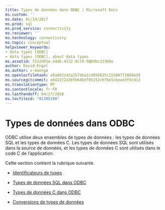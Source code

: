 ```yaml
---
title: Types de données dans ODBC | Microsoft Docs
ms.custom: ''
ms.date: 01/19/2017
ms.prod: sql
ms.prod_service: connectivity
ms.reviewer: ''
ms.technology: connectivity
ms.topic: conceptual
helpviewer_keywords:
- data types [ODBC]
- data types [ODBC], about data types
ms.assetid: 7332d93e-44db-4132-9c10-988dbc13369e
author: David-Engel
ms.author: v-daenge
ms.openlocfilehash: a9a602c43a257dba2cd856625c1520077188bb20
ms.sourcegitcommit: e042272a38fb646df05152c676e5cbeae3f9cd13
ms.translationtype: MT
ms.contentlocale: fr-FR
ms.lasthandoff: 04/27/2020
ms.locfileid: "81305190"
---
```

# <a name="data-types-in-odbc"></a>Types de données dans ODBC
ODBC utilise deux ensembles de types de données : les types de données SQL et les types de données C. Les types de données SQL sont utilisés dans la source de données, et les types de données C sont utilisés dans le code C de l’application.  
  
 Cette section contient la rubrique suivante.  
  
-   [Identificateurs de types](../../../odbc/reference/develop-app/type-identifiers.md)  
  
-   [Types de données SQL dans ODBC](../../../odbc/reference/develop-app/sql-data-types-in-odbc.md)  
  
-   [Types de données C dans ODBC](../../../odbc/reference/develop-app/c-data-types-in-odbc.md)  
  
-   [Conversions de types de données](../../../odbc/reference/develop-app/data-type-conversions.md)
